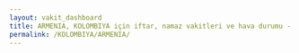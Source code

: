 ```yaml
---
layout: vakit_dashboard
title: ARMENIA, KOLOMBIYA için iftar, namaz vakitleri ve hava durumu - ilçe/eyalet seç
permalink: /KOLOMBIYA/ARMENIA/
---
```


<script type="text/javascript">
  var GLOBAL_COUNTRY = 'KOLOMBIYA';
  var GLOBAL_CITY = 'ARMENIA';
  var GLOBAL_STATE = '';
  var lat = 72;
  var lon = 21;
</script>
